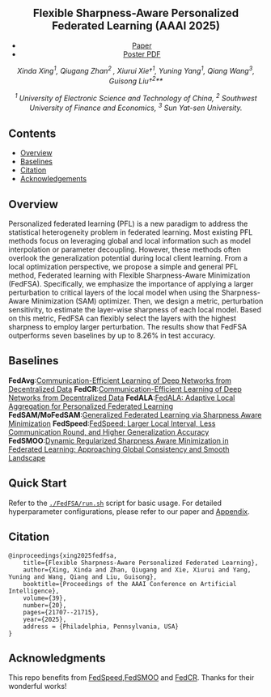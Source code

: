 <p align="center" width="100%">
</p>

<div id="top" align="center">

Flexible Sharpness-Aware Personalized Federated Learning (AAAI 2025)
-----------------------------
- <a href="https://doi.org/10.1609/aaai.v39i20.35475"> Paper </a> 
- [Poster PDF](./FedFSAPoster.pdf)

<!-- **Authors:** -->

_**Xinda Xing*<sup>1</sup>, Qiugang Zhan*<sup>2 </sup>, Xiurui Xie†<sup>1</sup>, Yuning Yang<sup>1</sup>, Qiang Wang<sup>3</sup>, Guisong Liu†<sup>2</sup>**_


<!-- **Affiliations:** -->


_<sup>1</sup> University of Electronic Science and Technology of China,
<sup>2</sup> Southwest University of Finance and Economics,
<sup>3</sup> Sun Yat-sen University._
</div>

## Contents

- [Overview](#overview)
- [Baselines](#baselines)
- [Citation](#citation)
- [Acknowledgements](#acknowledgments)

## Overview
Personalized federated learning (PFL) is a new paradigm to address the statistical heterogeneity problem in federated learning. Most existing PFL methods focus on leveraging global and local information such as model interpolation or parameter decoupling. However, these methods often overlook the generalization potential during local client learning. From a local optimization perspective, we propose a simple and general PFL method, Federated learning with Flexible Sharpness-Aware Minimization (FedFSA). Specifically, we emphasize the importance of applying a larger perturbation to critical layers of the local model when using the Sharpness-Aware Minimization (SAM) optimizer. Then, we design a metric, perturbation sensitivity, to estimate the layer-wise sharpness of each local model. Based on this metric, FedFSA can flexibly select the layers with the highest sharpness to employ larger perturbation. The results show that FedFSA outperforms seven baselines by up to 8.26% in test accuracy.

## Baselines
**FedAvg**:[Communication-Efficient Learning of Deep Networks from Decentralized Data](https://proceedings.mlr.press/v54/mcmahan17a/mcmahan17a.pdf)
**FedCR**:[Communication-Efficient Learning of Deep Networks from Decentralized Data](https://proceedings.mlr.press/v202/zhang23w/zhang23w.pdf)
**FedALA**:[FedALA: Adaptive Local Aggregation for Personalized Federated Learning](https://doi.org/10.1609/aaai.v37i9.26330f)
**FedSAM/MoFedSAM**:[Generalized Federated Learning via Sharpness Aware Minimization](https://proceedings.mlr.press/v162/qu22a/qu22a.pdf)
**FedSpeed**:[FedSpeed: Larger Local Interval, Less Communication Round, and Higher Generalization Accuracy](https://openreview.net/pdf?id=bZjxxYURKT)
**FedSMOO**:[Dynamic Regularized Sharpness Aware Minimization in Federated Learning: Approaching Global Consistency and Smooth Landscape](https://proceedings.mlr.press/v202/sun23h/sun23h.pdf)

## Quick Start
Refer to the [`./FedFSA/run.sh`](./FedFSA/run.sh) script for basic usage.
For detailed hyperparameter configurations, please refer to our paper and [Appendix](./Appendix.pdf).
## Citation
```
@inproceedings{xing2025fedfsa,
    title={Flexible Sharpness-Aware Personalized Federated Learning},
    author={Xing, Xinda and Zhan, Qiugang and Xie, Xiurui and Yang, Yuning and Wang, Qiang and Liu, Guisong},
    booktitle={Proceedings of the AAAI Conference on Artificial Intelligence},
    volume={39},
    number={20},
    pages={21707--21715},
    year={2025},
    address = {Philadelphia, Pennsylvania, USA}
}
```

## Acknowledgments

This repo benefits from [FedSpeed,FedSMOO](https://github.com/woodenchild95/FL-Simulator/tree/main) and [FedCR](https://github.com/haozzh/FedCR). Thanks for their wonderful works!

